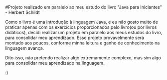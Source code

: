 #Projeto realizado em paralelo ao meu estudo do livro "Java para Iniciantes" - Herbert Schildt

Como o livro é uma introdução à linguagem Java, e eu não gosto muito de praticar apenas com os exercícios proporcionados pelo livro(ou por livros didáticos), decidi realizar um
projeto em paralelo aos meus estudos do livro, para consolidar meu aprendizado. Esse projeto provavelmente será montado aos poucos, conforme minha leitura e ganho de conhecimento
na linguagem avança. 

Dito isso, não pretendo realizar algo extremamente complexo, mas sim algo para consolidar meu aprendizado na linguagem.

:)